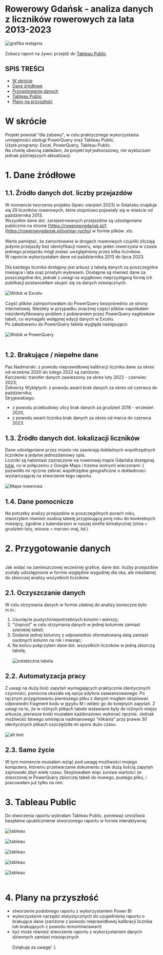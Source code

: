 # Rowerowy Gdańsk - analiza danych z liczników rowerowych za lata 2013-2023

![grafika wstępna](Screenshots/RG_GitHub_logo.png)
<br><br>
Zobacz raport na żywo: przejdź do [Tableau Public](https://public.tableau.com/app/profile/justyna5640/viz/RowerowyGdask2013-2023/RowerowyGdansk)
<br>
## SPIS TREŚCI
* [W skrócie](#w-skrócie)
* [Dane źródłowe](#1-dane-źródłowe)
* [Przygotowanie danych](#2-przygotowanie-danych)
* [Tableau Public](#3-tableau-public)
* [Plany na przyszłość](#4-plany-na-przyszłość)
  
# W skrócie
Projekt powstał "dla zabawy", w celu praktycznego wykorzystania umiejętności obsługi PowerQuery oraz Tableau Public.<br>
Użyte programy: Excel, PowerQuery, Tableau Public.<br>
Na chwilę obecną zakładam, że projekt był jednorazowy, nie wykluczam jednak późniejszych aktualizacji.

# 1. Dane źródłowe
## 1.1. Źródło danych dot. liczby przejazdów
W momencie tworzenia projektu (lipiec-sierpień 2023) w Gdańsku znajduje się 29 liczników rowerowych, które stopniowo pojawiały się w mieście od października 2013.<br>
Wszystkie dane dot. zarejestrowanych przejazdów są udostępniane publicznie na stronie [https://rowerowygdansk.pl/](https://rowerowygdansk.pl/pomiar-ruchu) w formie plików .xls.
<br><br>
Warto pamiętać, że zamontowane w drogach rowerowych czujniki zliczają jedynie przejazdy bez identyfikacji roweru, więc jeden rowerzysta w czasie jednego przejazdu mógł zostać uwzględniony przez kilka liczników.<br>
W raporcie wykorzystałam dane od października 2013 do lipca 2023.
<br><br>
Dla każdego licznika dostępny jest arkusz z tabelą danych za poszczególne miesiące i lata oraz prostym wykresem.
Dostępne są również dane za poszczególne dni, jednak z uwagi na wyjątkowo nieprzystępną formę ich publikacji postanowiłam skupić się na danych miesięcznych.
<br><br>
![Widok w Excelu](Screenshots/RG01_Excel.png)
<br><br>
Część plików zaimportowałam do PowerQuery bezpośrednio ze strony internetowej. Niestety w przypadku znacznej części plików napotkałam niezidentyfikowany problem z pobieraniem przez PowerQuery nagłówków tabeli, co wymagało wstępnej edycji danych w Excelu.<br>
Po załadowaniu do PowerQuery tabela wygląda następująco:<br><br>
![Widok w PowerQuery](Screenshots/RG02_PQ.png)
<br><br>

## 1.2. Brakujące / niepełne dane
Pas Nadmorski: z powodu nieprawidłowej kalibracji licznika dane za okres od września 2020 do lutego 2022 są zaniżone;<br>
Karczemki: transfer danych zawieszony za okres luty 2022 - czerwiec 2023;<br>
Żołnierzy Wyklętych: z powodu awarii brak danych za okres od czerwca do października;<br>
Stryjewskiego: 
- z powodu przebudowy ulicy brak danych za grudzień 2018 - wrzesień 2020,
- z powodu awarii licznika brak danych za okres od marca do czerwca 2023.

## 1.3. Źródło danych dot. lokalizacji liczników
Dane udostępniane przez miasto nie zawierają dokładnych współrzędnych liczników a jedynie jednozdaniowy opis.<br>
Liczniki są natomiast zaznaczone na rowerowej mapie Gdańska dostępnej [tutaj](https://rowerowygdansk.pl/mapa-rowerowa), co w połączeniu z Google Maps i trzema wolnymi wieczorami :) pozwoliło mi ręcznie zebrać współrzędne geograficzne o dokładności wystarczającej na stworzenie tego raportu.<br><br>
![Mapa rowerowa](Screenshots/RG_mapa.png)<br>

## 1.4. Dane pomocnicze
Na potrzeby analizy przejazdów w poszczególnych porach roku, stworzyłam również osobną tabelę przypisującą porę roku do konkretnych miesięcy, zgodnie z kalendarzem w naszej strefie klimatycznej (zima = grudzień-luty, wiosna = marzec-maj, itd.)

# 2. Przygotowanie danych
<br>
Jak widać na zamieszczonej wcześniej grafice, dane dot. liczby przejazdów zostały udostępnione w formie względnie wygodnej dla oka, ale niezdatnej do zbiorczej analizy wszystkich liczników.

## 2.1. Oczyszczanie danych
W celu otrzymania danych w formie zdatnej do analizy konieczne było m.in.:
1) Usunięcie pustych/niepotrzebnych kolumn i wierszy;
2) "Unpivot" w celu otrzymania danych w jednej kolumnie zamiast szerokiej tabeli;
4) Dodanie jednej kolumny z odpowiednio sformatowaną datą zamiast osobnych kolumn na rok i miesiąc;
6) Na końcu połączyłam dane dot. wszystkich liczników w jedną zbiorczą tabelę.
   <br><br>
![ostateczna tabela](Screenshots/RG04_final.png)<br>

## 2.2. Automatyzacja pracy
Z uwagi na dużą ilość zapytań wymagających praktycznie identycznych czynności, pomocna okazała się opcja edytora zaawansowanego. Po ręcznym przygotowaniu pierwszego pliku z danymi mogłam skopiować odpowiedni fragment kodu w języku M i wkleić go do kolejnych zapytań. Z uwagi na to, że w różnych plikach tabele wstawiane były do różnych miejsc arkusza, pierwsze kroki musiałam każdorazowo wykonać ręcznie. Jednak możliwość łatwego ominięcia nadmiarowego "klikania" przy prawie 30 identycznych plikach oszczędziła mi sporo dużo czasu.
<br><br>![alt text](Screenshots/RG03_advanced.png)

## 2.3. Samo życie
W tym momencie musiałam wziąć pod uwagę możliwości mojego komputera, któremu przetwarzanie dokumentu z tak dużą ilością zapytań zajmowało zbyt wiele czasu. Skopiowałam więc surowe wartości ze stworzonej w PowerQuery zbiorczej tabeli do nowego, pustego pliku, i pracowałam już tylko na nim.

# 3. Tableau Public
Do stworzenia raportu wybrałam Tableau Public, ponieważ umożliwia bezpłatne upublicznienie stworzonego raportu w formie interaktywnej.<br><br>
![tableau](Screenshots/Tableau1.png)<br><br>
![tableau](Screenshots/Tableau2.png)<br><br>
![tableau](Screenshots/Tableau3.png)<br><br>
![tableau](Screenshots/Tableau4.png)<br><br>
![tableau](Screenshots/Tableau5.png)<br><br>

# 4. Plany na przyszłość
* stworzenie podobnego raportu z wykorzystaniem Power BI
* wykorzystanie narzędzi statystycznych do uzupełnienia raportu o brakujące dane (zaniżone z powodu nieprawidłowej kalibracji licznika lub brakujących z powodu remontów/awarii)
* być może również stworzenie raportu z wykorzystaniem danych dziennych zamiast miesięcznych<br><br>
Dziękuję za uwagę! :)
